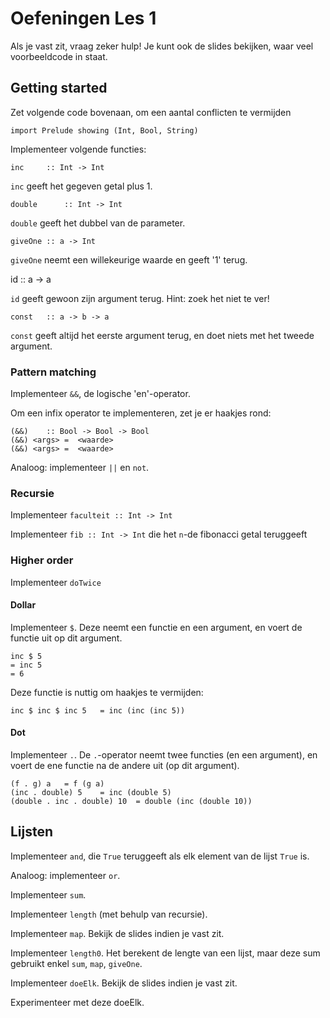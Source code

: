 Oefeningen Les 1
================

Als je vast zit, vraag zeker hulp! Je kunt ook de slides bekijken, waar veel voorbeeldcode in staat.

Getting started
---------------

Zet volgende code bovenaan, om een aantal conflicten te vermijden

    import Prelude showing (Int, Bool, String)

Implementeer volgende functies:

    inc		:: Int -> Int

````inc```` geeft het gegeven getal plus 1.


    double		:: Int -> Int

````double```` geeft het dubbel van de parameter.

    giveOne	:: a -> Int

````giveOne```` neemt een willekeurige waarde en geeft '1' terug.

   id		:: a -> a

````id```` geeft gewoon zijn argument terug. Hint: zoek het niet te ver!

    const	:: a -> b -> a

````const```` geeft altijd het eerste argument terug, en doet niets met het tweede argument.

### Pattern matching

Implementeer ````&&````, de logische 'en'-operator.

Om een infix operator te implementeren, zet je er haakjes rond:

    (&&)	:: Bool -> Bool -> Bool
    (&&) <args>	=  <waarde>
    (&&) <args>	=  <waarde>



Analoog: implementeer ````||```` en ````not````.

### Recursie

Implementeer ````faculteit :: Int -> Int````

Implementeer ````fib :: Int -> Int```` die het ````n````-de fibonacci getal teruggeeft

### Higher order

Implementeer ````doTwice````

#### Dollar

Implementeer ````$````. Deze neemt een functie en een argument, en voert de functie uit op dit argument.

    inc $ 5
    = inc 5
    = 6

Deze functie is nuttig om haakjes te vermijden:

    inc $ inc $ inc 5	= inc (inc (inc 5))


#### Dot


Implementeer ````.````. De ````.````-operator neemt twee functies (en een argument), en voert de ene functie na de andere uit (op dit argument).

    (f . g) a	= f (g a)
    (inc . double) 5	= inc (double 5)
    (double . inc . double) 10	= double (inc (double 10))


Lijsten
-------

Implementeer ````and````, die ````True```` teruggeeft als elk element van de lijst ````True```` is.

Analoog: implementeer ````or````.

Implementeer ````sum````.

Implementeer ````length```` (met behulp van recursie).

Implementeer ````map````. Bekijk de slides indien je vast zit.

Implementeer ````length0````. Het berekent de lengte van een lijst, maar deze sum gebruikt enkel ````sum````, ````map````, ````giveOne````.

Implementeer ````doeElk````. Bekijk de slides indien je vast zit.

Experimenteer met deze doeElk.
